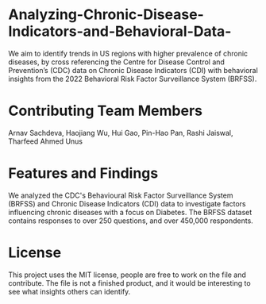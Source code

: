 # Analyzing-Chronic-Disease-Indicators-and-Behavioral-Data-
We aim to identify trends in US regions with higher prevalence of chronic diseases, by cross referencing the Centre for Disease Control and Prevention’s (CDC) data on Chronic Disease Indicators (CDI) with behavioral insights from the 2022 Behavioral Risk Factor Surveillance System (BRFSS). 

# Contributing Team Members
Arnav Sachdeva, Haojiang Wu, Hui Gao, Pin-Hao Pan, Rashi Jaiswal, Tharfeed Ahmed Unus

# Features and Findings
We analyzed the CDC's Behavioural Risk Factor Surveillance System (BRFSS) and Chronic Disease Indicators (CDI) data to investigate factors influencing chronic diseases with a focus on Diabetes. The BRFSS dataset contains responses to over 250 questions, and over 450,000 respondents. 

# License
This project uses the MIT license, people are free to work on the file and contribute. The file is not a finished product, and it would be interesting to see what insights others can identify.
